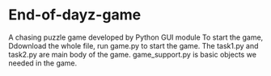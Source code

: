 # End-of-dayz-game
A chasing puzzle game developed by Python GUI module
To start the game, Ddownload the whole file, run game.py to start the game.
The task1.py and task2.py are main body of the game. game_support.py is basic objects we needed in the game.
